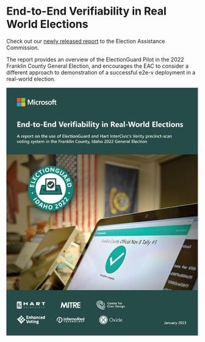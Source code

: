 # End-to-End Verifiability in Real World Elections

Check out our [newly released report][EAC-Report] to the Election Assistance Commission.

The report provides an overview of the ElectionGuard Pilot in the 2022 Franklin County General Election, and encourages the EAC to consider a different approach to demonstration of a successful e2e-v deployment in a real-world election.

![Cover Photo2][Cover-Photo-2]

[EAC-Report]: /images/EAC%20Report%20Final.pdf
[Cover-Photo-2]: /images/coverphoto.png "Cover Photo 2"